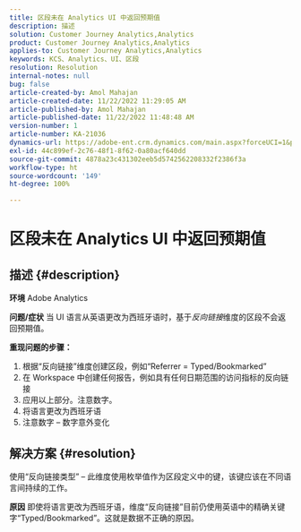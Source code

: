 ```yaml
---
title: 区段未在 Analytics UI 中返回预期值
description: 描述
solution: Customer Journey Analytics,Analytics
product: Customer Journey Analytics,Analytics
applies-to: Customer Journey Analytics,Analytics
keywords: KCS、Analytics、UI、区段
resolution: Resolution
internal-notes: null
bug: false
article-created-by: Amol Mahajan
article-created-date: 11/22/2022 11:29:05 AM
article-published-by: Amol Mahajan
article-published-date: 11/22/2022 11:48:48 AM
version-number: 1
article-number: KA-21036
dynamics-url: https://adobe-ent.crm.dynamics.com/main.aspx?forceUCI=1&pagetype=entityrecord&etn=knowledgearticle&id=6cf79ed9-586a-ed11-9561-6045bd006d92
exl-id: 44c899ef-2c76-48f1-8f62-0a80acf640dd
source-git-commit: 4878a23c431302eeb5d5742562208332f2386f3a
workflow-type: ht
source-wordcount: '149'
ht-degree: 100%

---
```


# 区段未在 Analytics UI 中返回预期值

## 描述 {#description}

<b>环境</b>
Adobe Analytics


<b>问题/症状</b>
当 UI 语言从英语更改为西班牙语时，基于*反向链接*&#x200B;维度的区段不会返回预期值。



<b>重现问题的步骤：</b>

1. 根据“反向链接”维度创建区段，例如“Referrer = Typed/Bookmarked”
2. 在 Workspace 中创建任何报告，例如具有任何日期范围的访问指标的反向链接
3. 应用以上部分。注意数字。
4.  将语言更改为西班牙语
5. 注意数字 – 数字意外变化



## 解决方案 {#resolution}


使用“反向链接类型” – 此维度使用枚举值作为区段定义中的键，该键应该在不同语言间持续的工作。


<b>原因</b>
即使将语言更改为西班牙语，维度“反向链接”目前仍使用英语中的精确关键字“Typed/Bookmarked”。这就是数据不正确的原因。
